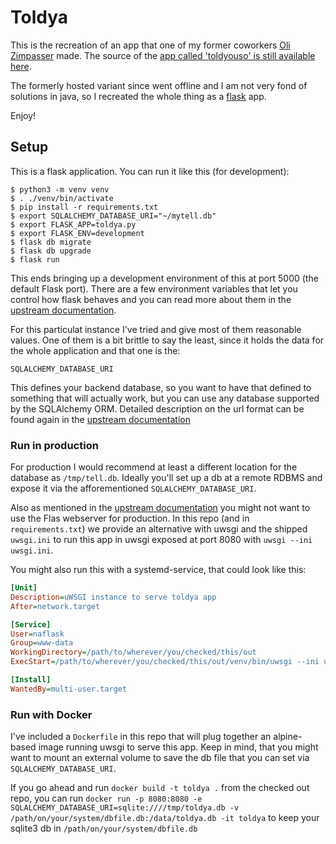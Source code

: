# Toldya

This is the recreation of an app that one of my former coworkers [Oli Zimpasser](https://github.com/oglimmer) made.
The source of the  [app called 'toldyouso' is still available here](https://github.com/oglimmer/toldyouso).

The formerly hosted variant since went offline and I am not very fond of solutions in java,
so I recreated the whole thing as a [flask](https://flask.palletsprojects.com) app.

Enjoy!

## Setup

This is a flask application. You can run it like this (for development):

```shell
$ python3 -m venv venv
$ . ./venv/bin/activate
$ pip install -r requirements.txt
$ export SQLALCHEMY_DATABASE_URI="~/mytell.db"
$ export FLASK_APP=toldya.py
$ export FLASK_ENV=development
$ flask db migrate
$ flask db upgrade
$ flask run
```

This ends bringing up a development environment of this at port 5000 (the default Flask port).
There are a few environment variables that let you control how flask behaves and you can read more about them in the [upstream documentation](https://flask.palletsprojects.com/en/1.1.x/config/#builtin-configuration-values).

For this particulat instance I've tried and give most of them reasonable values.
One of them is a bit brittle to say the least, since it holds the data for the
whole application and that one is the:

`SQLALCHEMY_DATABASE_URI`

This defines your backend database, so you want to have that defined to something that will actually
work, but you can use any database supported by the SQLAlchemy ORM. Detailed description on the url
format can be found again in the [upstream documentation](https://docs.sqlalchemy.org/en/13/core/engines.html#database-urls)

### Run in production

For production I would recommend at least a different location for the database as `/tmp/tell.db`.
Ideally you'll set up a db at a remote RDBMS and expose it via the afforementioned `SQLALCHEMY_DATABASE_URI`.

Also as mentioned in the [upstream documentation]() you might not want to use the Flas webserver for production.
In this repo (and in `requirements.txt`) we provide an alternative with uwsgi and the shipped `uwsgi.ini`
to run this app in uwsgi exposed at port 8080 with `uwsgi --ini uwsgi.ini`.

You might also run this with a systemd-service, that could look like this:

```ini
[Unit]
Description=uWSGI instance to serve toldya app
After=network.target

[Service]
User=naflask
Group=www-data
WorkingDirectory=/path/to/wherever/you/checked/this/out
ExecStart=/path/to/wherever/you/checked/this/out/venv/bin/uwsgi --ini uwsgi.ini

[Install]
WantedBy=multi-user.target
```

### Run with Docker

I've included a `Dockerfile` in this repo that will plug together an alpine-based image
running uwsgi to serve this app. Keep in mind, that you might want to mount an
external volume to save the db file that you can set via `SQLALCHEMY_DATABASE_URI`.

If you go ahead and run `docker build -t toldya .` from the checked out repo,
you can run `docker run -p 8080:8080 -e SQLALCHEMY_DATABASE_URI=sqlite:////tmp/toldya.db -v /path/on/your/system/dbfile.db:/data/toldya.db -it toldya` to keep your sqlite3 db in `/path/on/your/system/dbfile.db`
